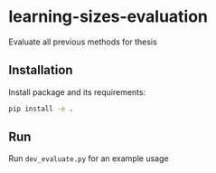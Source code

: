 # learning-sizes-evaluation
 Evaluate all previous methods for thesis
 
## Installation
Install package and its requirements:
```cmd
pip install -e .
```

## Run
Run `dev_evaluate.py` for an example usage
